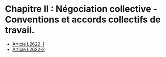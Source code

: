 # Chapitre II : Négociation collective - Conventions et accords collectifs de travail.

* [Article L2622-1](./LEGIARTI000018201584.md)
* [Article L2622-2](./LEGIARTI000018201582.md)
